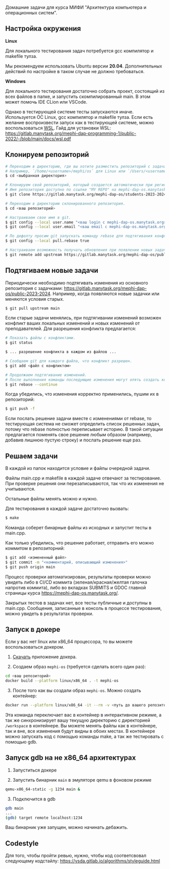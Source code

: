 Домашние задачи для курса МИФИ "Архитектура компьютера и операционных систем".

## Настройка окружения

**Linux**

Для локального тестирования задач потребуется gcc компилятор и makefile тулза.

Мы рекомендуем использовать Ubuntu версии **20.04**. Дополнительных действий по настройке в таком случае не должно требоваться.

**Windows**

Для локального тестирования достаточно собрать проект, состоящий из всех файлов в папке, и запустить скомпилированный main. В этом может помочь IDE CLion или VSCode.

Однако в тестирующей системе тесты запускаются иначе. Используется ОС Linux, gcc компилятор и makefile тулза. Если есть желание воспроизвести запуск как в тестирующей системе, можно воспользоваться [WSL](https://www.jetbrains.com/help/clion/how-to-use-wsl-development-environment-in-clion.html). Гайд для установки WSL: https://gitlab.manytask.org/mephi-dap-programming-1/public-2022/-/blob/main/docs/wsl.pdf

## Клонируем репозиторий

```bash
# Переходим в директорию, где вы хотите разместить репозиторий с задачами.
# Например, `/home/<username>/mephi/os` для Linux или `/Users/<username>/mephi/os` для MacOS.
$ cd <выбранная директория>

# Клонируем свой репозиторий, который создается автоматически при регистрации на manytask.
# Имя репозитория доступно по ссылке "MY REPO" на mephi-dap-os.manytask.org.
$ git clone https://gitlab.manytask.org/mephi-dap-os/students-2023-2024/<ваш login с mephi-dap-os.manytask.org>.git

# Переходим в директорию склонированного репозитория.
$ cd <ваш репозиторий>

# Настраиваем свое имя в git.
$ git config --local user.name "<ваш login с mephi-dap-os.manytask.org>"
$ git config --local user.email "<ваш email с mephi-dap-os.manytask.org>"

# По дефолту просим git запускать команду rebase для подтягивания конфликтующих изменений.
$ git config --local pull.rebase true

# Настраиваем возможность получать обновления при появлении новых задач.
$ git remote add upstream https://gitlab.manytask.org/mephi-dap-os/public-2023-2024.git
```

## Подтягиваем новые задачи

Периодически необходимо подтягивать изменения из основного репозитория с задачками: https://gitlab.manytask.org/mephi-dap-os/public-2023-2024. Например, когда появляются новые задачки или меняются условия старых.

```bash
$ git pull upstream main
```

Если старые задачи менялись, при подтягивании изменений возможен конфликт ваших локальных изменений и новых изменений от преподавателей. Для разрешения конфликта предлагается:
```bash
# Показать файлы с конфликтами.
$ git status

$ ... разрешение конфликта в каждом из файлов ...

# Сообщаем git для каждого файла, что конфликт разрешен.
$ git add <файл с конфликтом>

# Продолжаем подтягивание изменений.
# После выполнения команды последующие изменения могут опять создать конфликт и процедуру разрешения конфликта придется повторить.
$ git rebase --continue
```

Когда убедились, что изменения корректно применились, пушим их в репозиторий:
```bash
$ git push -f
```

Если послать решение задачи вместе с изменениями от rebase, то тестирующая система не сможет определить список решенных задач, потому что rebase полностью переписывает историю. В такой ситуации предлагается поменять свое решение любым образом (например, добавив лишнюю пустую строку) и послать решение еще раз.

## Решаем задачи

В каждой из папок находится условие и файлы очередной задачи.

Файлы main.cpp и makefile в каждой задаче отвечают за тестирование. При проверке решения они перезаписываются, так что их изменения не учитываются.

Остальные файлы менять можно и нужно.

Для тестирования в каждой задаче достаточно вызвать:
```bash
$ make
```

Команда соберет бинарные файлы из исходных и запустит тесты в main.cpp.

Как только убедились, что решение работает, отправить его можно коммитом в репозиторний:
```bash
$ git add <измененный файл>
$ git commit -m "<комментарий, описывающий изменения>"
$ git push origin main
```

Процесс проверки автоматизирован, результаты проверки можно увидеть либо в CI/CD коммита (зеленая/красная/желтая галочка напротив коммита), либо во вкладках SUBMITS и GDOC главной страницы курса https://mephi-dap-os.manytask.org/.

Закрытых тестов в задачах нет, все тесты публичные и доступны в main.cpp. Сообщения, записанные в консоль в процессе тестирования, можно увидеть в результатах проверки.

## Запуск в докере

Если у вас нет linux или x86_64 процессора, то вы можете воспользоваться докером.

1) [Скачать](https://www.docker.com/products/docker-desktop/) приложение докера.

2) Создаем образ `mephi-os` (требуется сделать всего один раз):
```bash
cd <ваш репозиторий>
docker build --platform linux/x86_64 . -t mephi-os
```

3) После того как вы создали образ `mephi-os`. Можно создать контейнер:
```bash
docker run --platform linux/x86_64 -it --rm -v <путь до вашего репозитория>:/workspace mephi-os bash
```

Эта команда переключает вас в контейнер в интерактивном режиме, а так же синхронизирует вашу текущую директорию с директорией `/workspace` в контейнере. Вы можете менять файлы как в контейнере, так и вне, все изменения будут видны в обоих местах. 
В контейнере можно запускать код с помощью команды make, а так же тестировать с помощью gdb.

## Запуск gdb на не x86_64 архитектурах

1) Запуститься докере

2) Запустить бинарник `main` в эмуляторе qemu в фоновом режиме
```bash
qemu-x86_64-static -g 1234 main &
```

3) Подключится в gdb
```bash
gdb main
...
(gdb) target remote localhost:1234
```

Ваш бинарник уже запущен, можно начинать дебажить.

## Codestyle
Для того, чтобы пройти ревью, нужно, чтобы код соответсвовал следующему кодстайлу: https://ysda.gitlab.io/algorithms/styleguide.html
